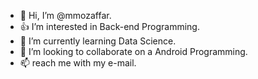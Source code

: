- 👋 Hi, I’m @mmozaffar.
- 👍 I’m interested in Back-end Programming.
- 🌱 I’m currently learning Data Science.
- 💞️ I’m looking to collaborate on a Android Programming.
- 📫 reach me with my e-mail.

<!---
mmozaffar/mmozaffar is a ✨ special ✨ repository because its `README.md` (this file) appears on your GitHub profile.
You can click the Preview link to take a look at your changes.
--->

